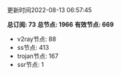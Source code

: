 更新时间2022-08-13 06:57:45

**总订阅: 73**
**总节点: 1966**
**有效节点: 669**
- v2ray节点: 88
- ss节点: 413
- trojan节点: 167
- ssr节点: 1
